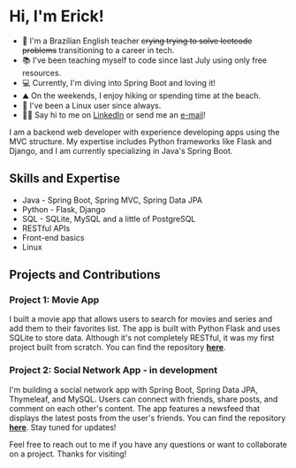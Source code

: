 # Hi, I'm Erick!

- 🏫 I'm a Brazilian English teacher ~~crying trying to solve leetcode problems~~ transitioning to a career in tech.
- 📚 I've been teaching myself to code since last July using only free resources.
- 💻 Currently, I'm diving into Spring Boot and loving it!
- ⛰️ On the weekends, I enjoy hiking or spending time at the beach.
- 🐧 I've been a Linux user since always.
- 🤝🏽 Say hi to me on [LinkedIn](https://www.linkedin.com/in/erickgnclvs) or send me an [e-mail](mailto:erickgoncalves5@hotmail.com)! 

I am a backend web developer with experience developing apps using the MVC structure. My expertise includes Python frameworks like Flask and Django, and I am currently specializing in Java's Spring Boot. 

## Skills and Expertise
- Java - Spring Boot, Spring MVC, Spring Data JPA
- Python - Flask, Django
- SQL - SQLite, MySQL and a little of PostgreSQL
- RESTful APIs
- Front-end basics
- Linux

## Projects and Contributions
### Project 1: Movie App
I built a movie app that allows users to search for movies and series and add them to their favorites list. The app is built with Python Flask and uses SQLite to store data. Although it's not completely RESTful, it was my first project built from scratch. You can find the repository **[here](https://github.com/erickgnclvs/flask-movie-app)**.

### Project 2: Social Network App - in development
I'm building a social network app with Spring Boot, Spring Data JPA, Thymeleaf, and MySQL. Users can connect with friends, share posts, and comment on each other's content. The app features a newsfeed that displays the latest posts from the user's friends. You can find the repository **[here](https://github.com/erickgnclvs/springboot-socialnetwork)**. Stay tuned for updates!

Feel free to reach out to me if you have any questions or want to collaborate on a project. Thanks for visiting!
